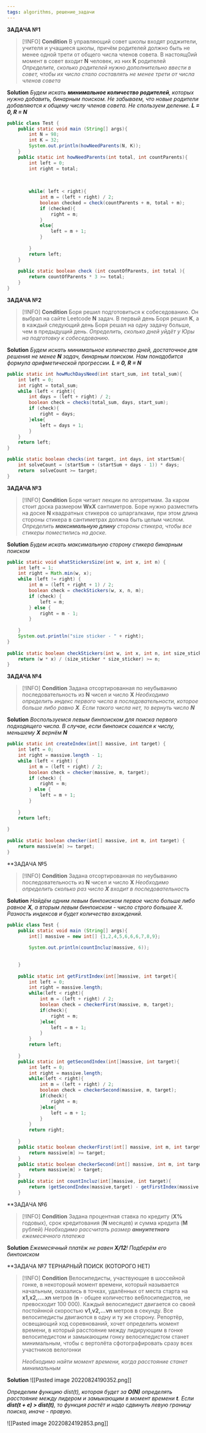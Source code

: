 ```yaml
---
tags: algorithms, решение_задачи
---
```


**ЗАДАЧА №1**
>[!INFO]
>**Condition**
>В управляющий совет школы входят роджители, учителя и учащиеся школы, причём родителей должно быть не менее одной трети от общего числа членов совета. В настоящ0ий момент в совет входит **N** человек, из них **К** родителей
>_Определите, сколько родителей нужно дополнительно ввести в совет, чтобы их число стало составлять не менее трети от числа членов совета_


**Solution**
_Будем искать **минимальное количество родителей**, которых нужно добавить, бинарным поиском. Не забываем, что новые родители добавляются к общему числу членов совета. Не спользуем деление. **L = 0, R = N**_
```java
public class Test {  
    public static void main (String[] args){  
        int N = 98;  
        int K = 32;  
        System.out.println(howNeedParents(N, K));  
    }  
    public static int howNeedParents(int total, int countParents){  
        int left = 0;  
        int right = total;  
  
  
  
        while( left < right){  
            int m = (left + right) / 2;  
            boolean checked = check(countParents + m, total + m);  
            if (checked){  
                right = m;  
            }  
            else{  
                left = m + 1;  
            }  
  
        }  
        return left;  
    }  
  
    public static boolean check (int countOfParents, int total ){  
        return countOfParents * 3 >= total;  
    }  
}
```

**ЗАДАЧА №2**
>[!INFO]
>**Condition**
>Боря решил подготовиться к собеседованию. Он выбрал на сайте Leetcode **N** задач. В первый день Боря решил **К**, а в каждый следующий день Боря решал на одну задачу больше, чем в предыдущий день.
>_Определить, сколько дней уйдёт у Юры на подготовку к собеседованию._


**Solution**
_Будем искать минимальное количество дней, достаточное для решения не менее **N** задач, бинарным поиском. Нам понадобится формула арифметической прогрессии. **L = 0, R = N**_

```java
public static int howMuchDaysNeed(int start_sum, int total_sum){  
    int left = 0;  
    int right = total_sum;  
    while (left < right){  
        int days = (left + right) / 2;  
        boolean check = checks(total_sum, days, start_sum);  
        if (check){  
            right = days;  
        }else{  
            left = days + 1;  
        }  
    }  
    return left;  
}  

public static boolean checks(int target, int days, int startSum){  
    int solveCount = (startSum + (startSum + days - 1)) * days;  
    return  solveCount >= target;  
}
```

**ЗАДАЧА №3**
>[!INFO]
>**Condition**
>Боря читает лекции по алгоритмам. За каром стоит доска размером **WxX** сантиметров. Боре нужно разместить на доске **N** квадратных стикеров со шпаргалками, при этом длина стороны стикера в сантиметрах должна быть целым числом.
>_Определить **максимальную длину** стороны стикера, чтобы все стикеры поместились на доске._


**Solution**
_Будем искать максимальную сторону стикера бинарным поиском_
```java
public static void whatStickersSize(int w, int x, int n) {  
    int left = 1;  
    int right = Math.min(w, x);  
    while (left != right) {  
        int m = (left + right + 1) / 2;  
        boolean check = checkStickers(w, x, n, m);  
        if (check) {  
            left = m;  
        } else {  
            right = m - 1;  
        }  
  
    }  
    System.out.println("size sticker - " + right);  
}  
  
public static boolean checkStickers(int w, int x, int n, int size_sticker) {  
    return (w * x) / (size_sticker * size_sticker) >= n;  
}
```

**ЗАДАЧА №4**
>[!INFO]
>**Condition**
>Задана отсортированная по неубыванию последовательность из **N** чисел и число **X**
>_Необходимо определить индекс первого числа в последовательности, которое больше либо равно **X**. Если такого числа нет, то вернуть число **N**_
>


**Solution**
_Воспользуемся левым бинпоиском для поиска первого подходящего числа. В случае, если бинпоиск сошелся к числу, меньшему **X** вернём **N**_
```java
public static int createIndex(int[] massive, int target) {  
    int left = 0;  
    int right = massive.length - 1;  
    while (left < right) {  
        int m = (left + right) / 2;  
        boolean check = checker(massive, m, target);  
        if (check) {  
            right = m;  
        } else {  
            left = m + 1;  
        }  
  
    }  
    return left;  
  
}  
  
public static boolean checker(int[] massive, int m, int target) {  
    return massive[m] >= target;  
}
```


**ЗАДАЧА №5
>[!INFO]
>**Condition**
>Задана отсортированная по неубыванию последовательность из **N** чисел и число **Х**
>_Необходимо определить сколько раз число **X** входит в последовательность_
>


**Solution**
_Найдём одним левым бинпоиском первое число больше либо равное **Х**, а вторым левым бинпоиском - число строго большее X. Разность индексов и будет количество вхождений._

```java
public class Test {  
    public static void main (String[] args){  
        int[] massive = new int[] {1,2,4,5,6,6,6,7,8,9};  
  
        System.out.println(countIncluz(massive, 6));  
  
  
    }  
  
    public static int getFirstIndex(int[]massive, int target){  
        int left = 0;  
        int right = massive.length;  
        while(left < right){  
            int m = (left + right) / 2;  
            boolean check = checkerFirst(massive, m, target);  
            if(check){  
                right = m;  
            }else{  
                left = m + 1;  
            }  
        }  
        return left;  
  
    }  
    public static int getSecondIndex(int[]massive, int target){  
        int left = 0;  
        int right = massive.length;  
        while(left < right){  
            int m = (left + right) / 2;  
            boolean check = checkerSecond(massive, m, target);  
            if(check){  
                right = m;  
            }else{  
                left = m + 1;  
            }  
        }  
        return right;  
  
    }  
    public static boolean checkerFirst(int[] massive, int m, int target){  
        return massive[m] >= target;  
    }  
    public static boolean checkerSecond(int[] massive, int m, int target){  
        return massive[m] > target;  
    }  
    public static int countIncluz(int[]massive, int target){  
        return (getSecondIndex(massive,target) - getFirstIndex(massive, target));  
    }
```

**ЗАДАЧА №6
>[!INFO]
>**Condition**
>Задана процентная ставка по кредиту (**Х%** годовых), срок кредитования (**N** месяцев) и сумма кредита (**M** рублей)
>_Необходимо рассчитать размер **аннуитетного** ежемесячного платежа_
>
>


**Solution**
_Ежемесячный платёж не равен **X/12**! Подберём его бинпоиском_



**ЗАДАЧА №7
ТЕРНАРНЫЙ ПОИСК (КОТОРОГО НЕТ)
>[!INFO]
>**Condition**
>Велосипедисты, участвующие в шоссейной гонке, в некотороый момент времени, который называется начальным, оказались в точках, удалённых от места старта на **x1,x2,....xn** метров (**n**  - общее количество ве6лосипедистов, не превосходит 100 000). Каждый велосипедист двигается со своей постойнной скоростью **v1,v2,...vn** метров в секунду. Все велосипедисты двигаются в одну и ту же сторону. Репортёр, освещающий ход соревнований, хочет определить момент времени, в который расстояние между лидирующим в гонке велосипедистом и замыкающим гонку велосипедистом станет минимальным, чтобы с вертолёта сфотографировать сразу всех участников велогонки
>
>_Необходимо найти момент времени, когда расстояние станет минимальным_
>
>


**Solution**
![[Pasted image 20220824190352.png]]

_Определим функцию dist(t), которая будет за **O(N)** определять расстояние между лидером и замыкающим в момент времени **t**. Если **dist(t + e) > dist(t)**, то функция растёт и надо сдвинуть левую границу поиска, иначе - правую._

![[Pasted image 20220824192853.png]]